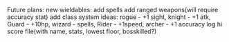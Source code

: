 Future plans:
  new wieldables:
		add spells
    add ranged weapons(will require accuracy stat)
	add class system
    ideas: rogue - +1 sight, knight - +1 atk, Guard - +10hp, wizard - spells, Rider - +1speed, archer - +1 accuracy
	log hi score file(with name, stats, lowest floor, bosskilled?)
